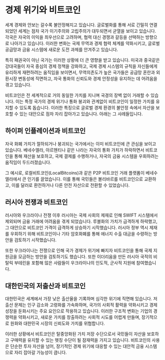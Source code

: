 # 경제 위기와 비트코인
세계 경제와 안보는 갈수록 불안정해지고 있습니다. 글로벌화를 통해 서로 긴밀히 연결되었던 세계는 점차 국가 이기주의와 고립주의가 대두되면서 균열을 보이고 있습니다. 각국은 자국의 이익을 최우선으로 고려하며, 협력 대신 경쟁과 갈등을 선택하는 방향으로 나아가고 있습니다. 이러한 변화는 국제 무역과 경제 협력 체계를 약화시키고, 글로벌 공급망과 금융 시스템에 새로운 도전 과제를 안겨주고 있습니다.

특히 패권국이 아닌 국가는 이러한 상황에 더 큰 영향을 받고 있습니다. 미국과 중국같은 강대국들이 자국 중심의 경제 정책을 강화하고, 국제 경제 시스템의 규칙을 자신들에게 유리하게 재편하려는 움직임을 보이면서, 무역의존도가 높은 국가들은 공급망 혼란과 외환시장 변동성에 직면하고, 자국 통화의 신뢰도와 경제 안정성을 유지하는 데 어려움을 겪고 있습니다.

비트코인은 전 세계적으로 거의 동일한 가치를 지니며 국경의 장벽 없이 거래할 수 있습니다. 이는 특정 국가의 경제 위기나 통화 붕괴와 관계없이 비트코인이 일정한 가치를 유지할 수 있도록 돕습니다. 이러한 특징으로 글로벌 경제 환경의 불안정 속에서 자산을 보호할 수 있는 대안으로 점차 자리 잡아가고 있습니다. 아래는 그 사례들입니다.

## 하이퍼 인플레이션과 비트코인
자국 화폐 가치가 절하되거나 붕괴되는 국가에서는 이미 비트코인에 큰 관심을 보이고 있습니다. 베네수엘라, 아르헨티나 같은 나라는 자국의 통화 가치가 하락하면서 비트코인을 통해 재산을 보호하고, 국제 결제를 수행하거나, 자국의 금융 시스템을 우회하려는 움직임이 두드러졌습니다.

그 예시로, 로컬비트코인(LocalBitcoins)과 같은 P2P 비트코인 거래 플랫폼이 베네수엘라에서 큰 인기를 끌었습니다. 이를 통해 국민들은 볼리바르를 비트코인으로 교환하고, 이를 달러로 환전하거나 다른 안전 자산으로 전환할 수 있었습니다.

## 러시아 전쟁과 비트코인
러시아와 우크라이나 전쟁 이후 러시아는 국제 사회의 제재로 인해 SWIFT 시스템에서 제외되며 금융 거래에 어려움을 겪게 되었습니다. 루블화의 가치가 급격하게 하락했고, 그 대안으로 비트코인 가격이 급격하게 상승하기 시작했습니다. 러시아 정부 역시 제재를 우회하기 위해 비트코인이나 기타 암호화폐를 통해 에너지 수출 대금을 수령하는 방안을 검토하기 시작했습니다.

또한 우크라이나는 전쟁으로 인해 국가 경제가 위기에 빠지자 비트코인을 통해 국제 지원금을 모금하는 방안을 검토하기도 했습니다. 또한 이더리움을 만든 러시아 국적의 비탈릭 부테린을 포함해 많은 사람들이 우크라이나의 인도적, 군사적 지원에 참여했습니다.

## 대한민국의 저출산과 비트코인
대한민국은 세계에서 가장 낮은 출산율을 기록하며 심각한 위기에 직면해 있습니다. 저출산 문제는 인구 감소와 고령화를 가속화하며, 국가의 사회적 활력을 약화시키고 경제 성장을 둔화시키는 주요 요인으로 작용하고 있습니다. 이러한 구조적 변화는 기업의 경쟁력을 약화시키고, 새로운 가치를 창출하려는 사회적 시도를 어렵게 만들며, 장기적으로 원화와 대한민국 시장의 신뢰도와 가치를 위협합니다.

이러한 상황에서 비트코인은 탈중앙화된 가치 저장 수단으로서 국민들이 자산을 보호하고 구매력을 유지할 수 있는 헷징 수단이 될 잠재력을 가지고 있습니다. 비트코인의 사용은 단순한 투자 자산을 넘어, 장기적인 경제 위기에 대응할 수 있는 대안적 금융 시스템으로 자리 잡아갈 가능성이 큽니다.